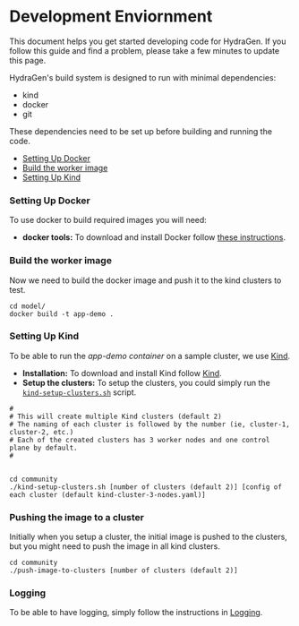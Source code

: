 # Development Enviornment
This document helps you get started developing code for HydraGen.
If you follow this guide and find a problem, please take a few minutes to update this page.

HydraGen's build system is designed to run with minimal dependencies:
- kind
- docker
- git

These dependencies need to be set up before building and running the code.
- [Setting Up Docker](#setting-up-docker)
- [Build the worker image](#build-the-worker-image)
- [Setting Up Kind](#setting-up-kind)


### Setting Up Docker
To use docker to build required images you will need:
- **docker tools:** To download and install Docker follow [these instructions](https://docs.docker.com/install/).

### Build the worker image
Now we need to build the docker image and push it to the kind clusters to test.
```
cd model/
docker build -t app-demo .
```
### Setting Up Kind
To be able to run the *app-demo container* on a sample cluster, we use 
[Kind](https://kind.sigs.k8s.io/docs/user/quick-start/).

- **Installation:** To download and install Kind follow [Kind](https://kind.sigs.k8s.io/docs/user/quick-start/).
- **Setup the clusters:** To setup the clusters, you could simply run the [`kind-setup-clusters.sh`](kind-setup-clusters.sh)
script.
```
#
# This will create multiple Kind clusters (default 2)
# The naming of each cluster is followed by the number (ie, cluster-1, cluster-2, etc.)
# Each of the created clusters has 3 worker nodes and one control plane by default.
#


cd community
./kind-setup-clusters.sh [number of clusters (default 2)] [config of each cluster (default kind-cluster-3-nodes.yaml)]
```

### Pushing the image to a cluster
Initially when you setup a cluster, the initial image is pushed to the clusters, but you might need to 
push the image in all kind clusters. 

```
cd community
./push-image-to-clusters [number of clusters (default 2)]
```

### Logging
To be able to have logging, simply follow the instructions in [Logging](./Logging.md).